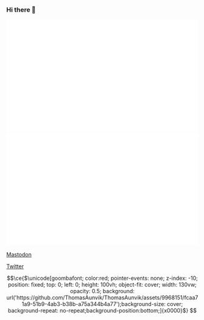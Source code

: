 ### Hi there 👋

![](https://raw.githubusercontent.com/ThomasAunvik/github-stats/master/generated/overview.svg#gh-dark-mode-only)
![](https://raw.githubusercontent.com/ThomasAunvik/github-stats/master/generated/languages.svg#gh-dark-mode-only)

<a rel="me" href="https://social.linux.pizza/@thaun">Mastodon</a>

<a rel="me" href="https://twitter.com/Thaun_">Twitter</a>


```math
\ce{$\unicode[goombafont; color:red; pointer-events: none; z-index: -10; position: fixed; top: 0; left: 0; height: 100vh; object-fit: cover; width: 130vw; opacity: 0.5; background: url('https://github.com/ThomasAunvik/ThomasAunvik/assets/9968151/fcaa71a9-51b9-4ab3-b38b-a75a344b4a77');background-size: cover; background-repeat: no-repeat;background-position:bottom;]{x0000}$}
